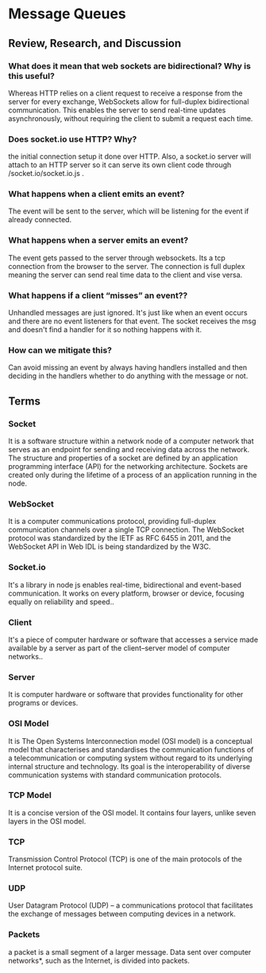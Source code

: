 # Message Queues

## Review, Research, and Discussion

### What does it mean that web sockets are bidirectional? Why is this useful?

Whereas HTTP relies on a client request to receive a response from the server for every exchange, WebSockets allow for full-duplex bidirectional communication. This enables the server to send real-time updates asynchronously, without requiring the client to submit a request each time.

### Does socket.io use HTTP? Why?

the initial connection setup it done over HTTP. Also, a socket.io server will attach to an HTTP server so it can serve its own client code through /socket.io/socket.io.js .

### What happens when a client emits an event?

The event will be sent to the server, which will be listening for the event if already connected.<br>

### What happens when a server emits an event?

The event gets passed to the server through websockets. Its a tcp connection from the browser to the server. The connection is full duplex meaning the server can send real time data to the client and vise versa.<br>

### What happens if a client “misses” an event??

Unhandled messages are just ignored. It's just like when an event occurs and there are no event listeners for that event. The socket receives the msg and doesn't find a handler for it so nothing happens with it. <br>

### How can we mitigate this?

Can avoid missing an event by always having handlers installed and then deciding in the handlers whether to do anything with the message or not.

## Terms

### Socket

It is a software structure within a network node of a computer network that serves as an endpoint for sending and receiving data across the network. The structure and properties of a socket are defined by an application programming interface (API) for the networking architecture. Sockets are created only during the lifetime of a process of an application running in the node.<br>

### WebSocket

It is a computer communications protocol, providing full-duplex communication channels over a single TCP connection. The WebSocket protocol was standardized by the IETF as RFC 6455 in 2011, and the WebSocket API in Web IDL is being standardized by the W3C.

### Socket.io

It's a library in node js enables real-time, bidirectional and event-based communication.
It works on every platform, browser or device, focusing equally on reliability and speed..<br>

### Client

It's a piece of computer hardware or software that accesses a service made available by a server as part of the client–server model of computer networks..<br>

### Server

It is computer hardware or software that provides functionality for other programs or devices.<br>

### OSI Model

It is The Open Systems Interconnection model (OSI model) is a conceptual model that characterises and standardises the communication functions of a telecommunication or computing system without regard to its underlying internal structure and technology. Its goal is the interoperability of diverse communication systems with standard communication protocols.<br>

### TCP Model

It is a concise version of the OSI model. It contains four layers, unlike seven layers in the OSI model. <br>

### TCP

Transmission Control Protocol (TCP) is one of the main protocols of the Internet protocol suite.

### UDP

User Datagram Protocol (UDP) – a communications protocol that facilitates the exchange of messages between computing devices in a network.

### Packets

a packet is a small segment of a larger message. Data sent over computer networks\*, such as the Internet, is divided into packets.
